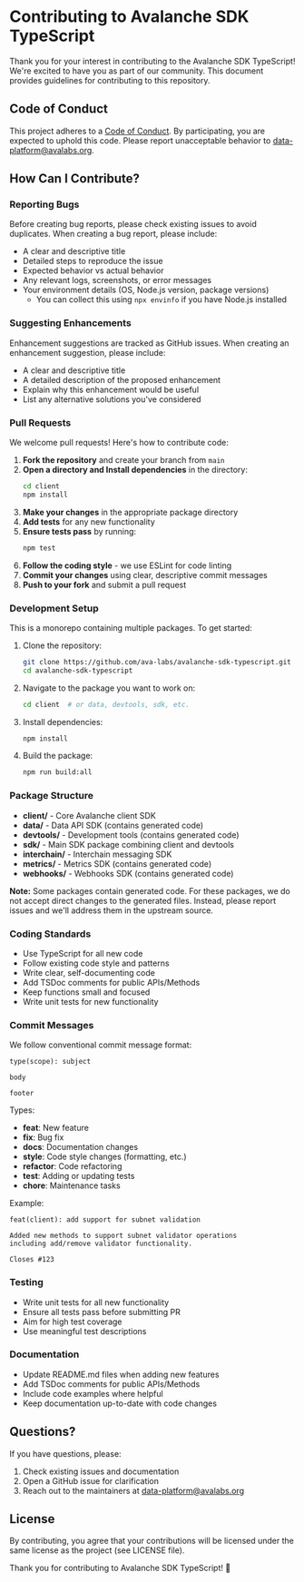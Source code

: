 # Contributing to Avalanche SDK TypeScript

Thank you for your interest in contributing to the Avalanche SDK TypeScript! We're excited to have you as part of our community. This document provides guidelines for contributing to this repository.

## Code of Conduct

This project adheres to a [Code of Conduct](CODE_OF_CONDUCT.md). By participating, you are expected to uphold this code. Please report unacceptable behavior to data-platform@avalabs.org.

## How Can I Contribute?

### Reporting Bugs

Before creating bug reports, please check existing issues to avoid duplicates. When creating a bug report, please include:

- A clear and descriptive title
- Detailed steps to reproduce the issue
- Expected behavior vs actual behavior
- Any relevant logs, screenshots, or error messages
- Your environment details (OS, Node.js version, package versions)
  - You can collect this using `npx envinfo` if you have Node.js installed

### Suggesting Enhancements

Enhancement suggestions are tracked as GitHub issues. When creating an enhancement suggestion, please include:

- A clear and descriptive title
- A detailed description of the proposed enhancement
- Explain why this enhancement would be useful
- List any alternative solutions you've considered

### Pull Requests

We welcome pull requests! Here's how to contribute code:

1. **Fork the repository** and create your branch from `main`
2. **Open a directory and Install dependencies** in the directory:
   ```bash
   cd client
   npm install
   ```
3. **Make your changes** in the appropriate package directory
4. **Add tests** for any new functionality
5. **Ensure tests pass** by running:
   ```bash
   npm test
   ```
6. **Follow the coding style** - we use ESLint for code linting
7. **Commit your changes** using clear, descriptive commit messages
8. **Push to your fork** and submit a pull request

### Development Setup

This is a monorepo containing multiple packages. To get started:

1. Clone the repository:
   ```bash
   git clone https://github.com/ava-labs/avalanche-sdk-typescript.git
   cd avalanche-sdk-typescript
   ```

2. Navigate to the package you want to work on:
   ```bash
   cd client  # or data, devtools, sdk, etc.
   ```

3. Install dependencies:
   ```bash
   npm install
   ```

4. Build the package:
   ```bash
   npm run build:all
   ```

### Package Structure

- **client/** - Core Avalanche client SDK
- **data/** - Data API SDK (contains generated code)
- **devtools/** - Development tools (contains generated code)
- **sdk/** - Main SDK package combining client and devtools
- **interchain/** - Interchain messaging SDK
- **metrics/** - Metrics SDK (contains generated code)
- **webhooks/** - Webhooks SDK (contains generated code)

**Note:** Some packages contain generated code. For these packages, we do not accept direct changes to the generated files. Instead, please report issues and we'll address them in the upstream source.

### Coding Standards

- Use TypeScript for all new code
- Follow existing code style and patterns
- Write clear, self-documenting code
- Add TSDoc comments for public APIs/Methods
- Keep functions small and focused
- Write unit tests for new functionality

### Commit Messages

We follow conventional commit message format:

```
type(scope): subject

body

footer
```

Types:
- **feat**: New feature
- **fix**: Bug fix
- **docs**: Documentation changes
- **style**: Code style changes (formatting, etc.)
- **refactor**: Code refactoring
- **test**: Adding or updating tests
- **chore**: Maintenance tasks

Example:
```
feat(client): add support for subnet validation

Added new methods to support subnet validator operations
including add/remove validator functionality.

Closes #123
```

### Testing

- Write unit tests for all new functionality
- Ensure all tests pass before submitting PR
- Aim for high test coverage
- Use meaningful test descriptions

### Documentation

- Update README.md files when adding new features
- Add TSDoc comments for public APIs/Methods
- Include code examples where helpful
- Keep documentation up-to-date with code changes

## Questions?

If you have questions, please:

1. Check existing issues and documentation
2. Open a GitHub issue for clarification
3. Reach out to the maintainers at data-platform@avalabs.org

## License

By contributing, you agree that your contributions will be licensed under the same license as the project (see LICENSE file).

Thank you for contributing to Avalanche SDK TypeScript! 🚀
